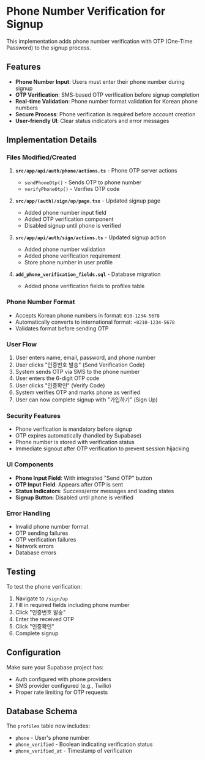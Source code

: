 # Phone Number Verification for Signup

This implementation adds phone number verification with OTP (One-Time Password) to the signup process.

## Features

- **Phone Number Input**: Users must enter their phone number during signup
- **OTP Verification**: SMS-based OTP verification before signup completion
- **Real-time Validation**: Phone number format validation for Korean phone numbers
- **Secure Process**: Phone verification is required before account creation
- **User-friendly UI**: Clear status indicators and error messages

## Implementation Details

### Files Modified/Created

1. **`src/app/api/auth/phone/actions.ts`** - Phone OTP server actions
   - `sendPhoneOtp()` - Sends OTP to phone number
   - `verifyPhoneOtp()` - Verifies OTP code

2. **`src/app/(auth)/sign/up/page.tsx`** - Updated signup page
   - Added phone number input field
   - Added OTP verification component
   - Disabled signup until phone is verified

3. **`src/app/api/auth/sign/actions.ts`** - Updated signup action
   - Added phone number validation
   - Added phone verification requirement
   - Store phone number in user profile

4. **`add_phone_verification_fields.sql`** - Database migration
   - Added phone verification fields to profiles table

### Phone Number Format

- Accepts Korean phone numbers in format: `010-1234-5678`
- Automatically converts to international format: `+8210-1234-5678`
- Validates format before sending OTP

### User Flow

1. User enters name, email, password, and phone number
2. User clicks "인증번호 발송" (Send Verification Code)
3. System sends OTP via SMS to the phone number
4. User enters the 6-digit OTP code
5. User clicks "인증확인" (Verify Code)
6. System verifies OTP and marks phone as verified
7. User can now complete signup with "가입하기" (Sign Up)

### Security Features

- Phone verification is mandatory before signup
- OTP expires automatically (handled by Supabase)
- Phone number is stored with verification status
- Immediate signout after OTP verification to prevent session hijacking

### UI Components

- **Phone Input Field**: With integrated "Send OTP" button
- **OTP Input Field**: Appears after OTP is sent
- **Status Indicators**: Success/error messages and loading states
- **Signup Button**: Disabled until phone is verified

### Error Handling

- Invalid phone number format
- OTP sending failures
- OTP verification failures
- Network errors
- Database errors

## Testing

To test the phone verification:

1. Navigate to `/sign/up`
2. Fill in required fields including phone number
3. Click "인증번호 발송" 
4. Enter the received OTP
5. Click "인증확인"
6. Complete signup

## Configuration

Make sure your Supabase project has:
- Auth configured with phone providers
- SMS provider configured (e.g., Twilio)
- Proper rate limiting for OTP requests

## Database Schema

The `profiles` table now includes:
- `phone` - User's phone number
- `phone_verified` - Boolean indicating verification status
- `phone_verified_at` - Timestamp of verification
